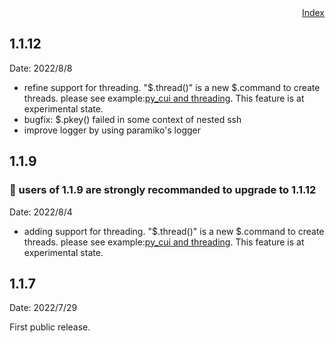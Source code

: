 <div style="text-align:right"><a href="./index">Index</a></div>

## 1.1.12
Date: 2022/8/8

- refine support for threading. "$.thread()" is a new $.command to create threads. please see example:<a href="https://iapyeh.github.io/sshscript/examples/ex-py_cui_threading">py_cui and threading</a>. This feature is at experimental state.
- bugfix: $.pkey() failed in some context of nested ssh
- improve logger by using paramiko's logger

## 1.1.9 
### 🔴 users of 1.1.9 are strongly recommanded to upgrade to 1.1.12

Date: 2022/8/4

- adding support for threading. "$.thread()" is a new $.command to create threads. please see example:<a href="https://iapyeh.github.io/sshscript/examples/ex-py_cui_threading">py_cui and threading</a>. This feature is at experimental state.

## 1.1.7
Date: 2022/7/29

First public release.

